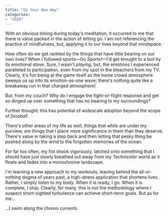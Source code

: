 ```yaml
---
title: "Go Your Own Way"
categories:
- "2020"
---
```


With an obvious timing during today's meditation, it occurred to me that there is value packed in the action of letting go.  I am not referencing the practice of mindfulness, but, applying it to our lives beyond that mindspace.  

How often do we get rankled by the things that have little bearing on our own lives?  When I followed sports—Go Sports!—I'd get brought to a boil by its emotional stove.  Sure, I wasn't *playing*, but, the emotions I experienced paralleled to participation, even from my spot in the bleachers from my TV.  Clearly, it's fun being at the game itself as the home crowd atmosphere sweeps us up into its emotion-as-one wave; there's nothing quite like a breakaway run in that charged atmosphere!

But, from my couch?  Why do I engage the fight-or-flight response and get so dinged up over something that has no bearing to my surroundings?

Further thought:  this has potential of widescale adoption beyond the scope of *foosball*.

There's other areas of my life as well, things that while are under my purview, are things that I place more significance in them than they deserve.  There's value in taking a step back and then letting that pesky thing be pushed along by the wind to the forgotten memories of the ocean.

For far too often, my fist shook vigorously, latched onto something that I should have just slowly breathed out away from my Technicolor world as it floats and fades into a monochrome landscape.

I'm learning a new approach to my workouts, leaving behind the all-or-nothing dogma of years past, a high-stress application that shortens lives.  Rather, I simply listen to my body.  When it is ready, I go.  When it is complete, I stop.  Clearly, for many, this is not the methodology where I suspect short-sighted turbulence can achieve short-term goals.  But as for me...

...I swim along the chrono currents.

